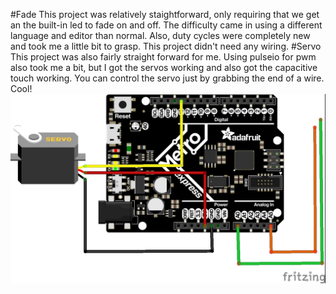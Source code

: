 #Fade
This project was relatively staightforward, only requiring that we get an the built-in led to fade on and off. The difficulty came in using a different language and editor than normal. Also, duty cycles were completely new and took me a little bit to grasp. This project didn't need any wiring.
#Servo
This project was also fairly straight forward for me. Using pulseio for pwm also took me a bit, but I got the servos working and also got the capacitive touch working. You can control the servo just by grabbing the end of a wire. Cool!
![servo wiring](/media/servo.jpg)



